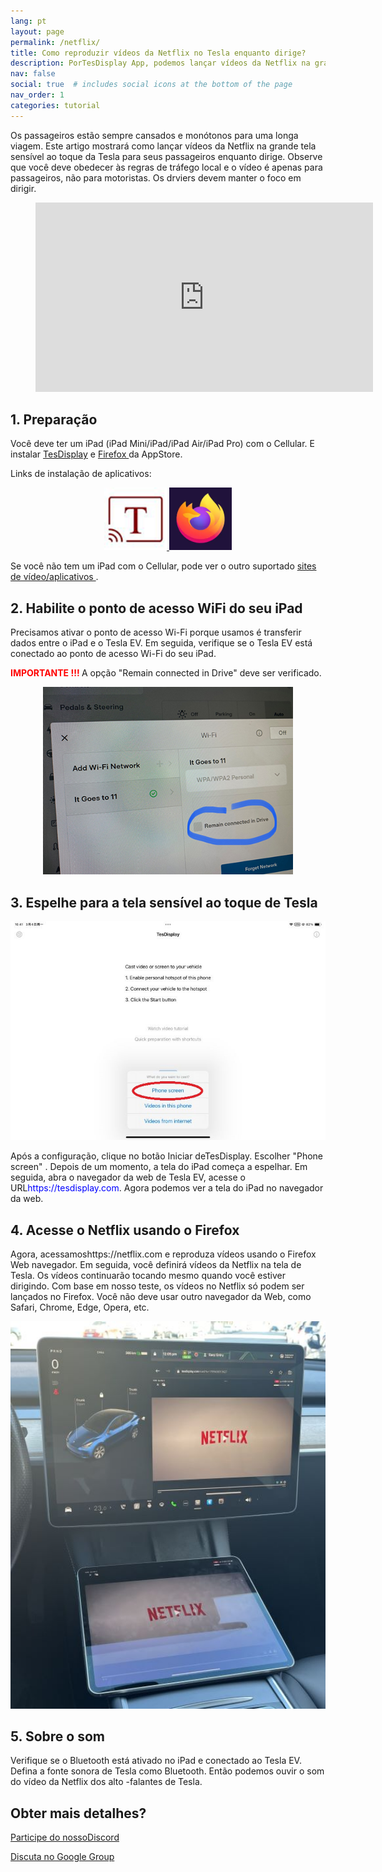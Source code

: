 ```yaml
---
lang: pt
layout: page
permalink: /netflix/
title: Como reproduzir vídeos da Netflix no Tesla enquanto dirige?
description: PorTesDisplay App, podemos lançar vídeos da Netflix na grande tela sensível ao toque da Tesla para todos os passageiros enquanto dirigirão.
nav: false
social: true  # includes social icons at the bottom of the page
nav_order: 1
categories: tutorial
---
```


Os passageiros estão sempre cansados ​​e monótonos para uma longa viagem. Este artigo mostrará como lançar vídeos da Netflix na grande tela sensível ao toque da Tesla para seus passageiros enquanto dirige. Observe que você deve obedecer às regras de tráfego local e o vídeo é apenas para passageiros, não para motoristas. Os drviers devem manter o foco em dirigir.

<!-- blank line -->
<figure class= "video-container" >
  <iframe width= "540"  height= "303"  src= "https://www.youtube.com/embed/O31JLO208nQ"  frameborder= "0"  allowfullscreen= "true" > </iframe>
</figure>
<!-- blank line -->

## 1. Preparação
Você deve ter um iPad (iPad Mini/iPad/iPad Air/iPad Pro) com o Cellular.
E instalar <a href = "https://apps.apple.com/app/tesdisplay-screen-mirror/id6469987744" >TesDisplay</a> e <a href = "https://apps.apple.com/app/firefox-private-safe-browser/id989804926" > Firefox </a> da AppStore.

Links de instalação de aplicativos:
<p style= "text-align: center;" >
<a id = "TesDisplay"  href = "https://apps.apple.com/app/tesdisplay-screen-mirror/id6469987744" >
<img src= "/assets/img/logo.png"  height= "100px" >
</a>
<a id = "FireFox"  href = "https://apps.apple.com/app/firefox-private-safe-browser/id989804926" >
<img src= "/assets/img/firefox.webp"  height= "100px" >
</a>
</p>
Se você não tem um iPad com o Cellular, pode ver o outro suportado <a href = "/sites" > sites de vídeo/aplicativos </a>.

## 2. Habilite o ponto de acesso WiFi do seu iPad
<p> Precisamos ativar o ponto de acesso Wi-Fi porque usamos é transferir dados entre o iPad e o Tesla EV.
Em seguida, verifique se o Tesla EV está conectado ao ponto de acesso Wi-Fi do seu iPad. </p>
<p><span style= "color: red" > <b> IMPORTANTE !!! </b></span> A opção "Remain connected in Drive"  deve ser verificado. </p>
<p style= "text-align: center;" >
<img src= "/assets/img/wifi-connected.jpg"  height= "300px" >
</p>

## 3. Espelhe para a tela sensível ao toque de Tesla
<p style= "text-align: center;" >
<img src= "/assets/img/ipad-screen.jpg"  alt= "The start choice of TesDisplay app for using Netflix"  width= "540px" >
</p>
Após a configuração, clique no botão Iniciar deTesDisplay. Escolher "Phone screen" . Depois de um momento, a tela do iPad começa a espelhar.
Em seguida, abra o navegador da web de Tesla EV, acesse o URL<span style= "color:blue" >https://tesdisplay.com</span>. Agora podemos ver a tela do iPad no navegador da web.

## 4. Acesse o Netflix usando o Firefox
Agora, acessamoshttps://netflix.com e reproduza vídeos usando o Firefox Web navegador. Em seguida, você definirá vídeos da Netflix na tela de Tesla. Os vídeos continuarão tocando mesmo quando você estiver dirigindo.
Com base em nosso teste, os vídeos no Netflix só podem ser lançados no Firefox. Você não deve usar outro navegador da Web, como Safari, Chrome, Edge, Opera, etc.
<p style= "text-align: center;" >
<img src= "/assets/img/netflix.jpg"  alt= "mirror Netflix video to Tesla using TesDisplay"  width= "590px" >
</p>

## 5. Sobre o som
Verifique se o Bluetooth está ativado no iPad e conectado ao Tesla EV.
Defina a fonte sonora de Tesla como Bluetooth.
Então podemos ouvir o som do vídeo da Netflix dos alto -falantes de Tesla.

## Obter mais detalhes?
<p> <a href = "https://discord.gg/Tvbs9uWcN9"  destino = "_blank" > Participe do nossoDiscord</a> </p>
<p> <a href = "https://groups.google.com/g/tesla-display"  destino = "_blank" > Discuta no Google Group </a> </p>

